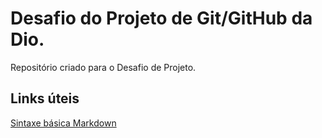 # Desafio do Projeto de Git/GitHub da Dio.
Repositório criado para o Desafio de Projeto.

## Links úteis
[Sintaxe básica Markdown](https://www.markdownguide.org/basic-syntax/)
